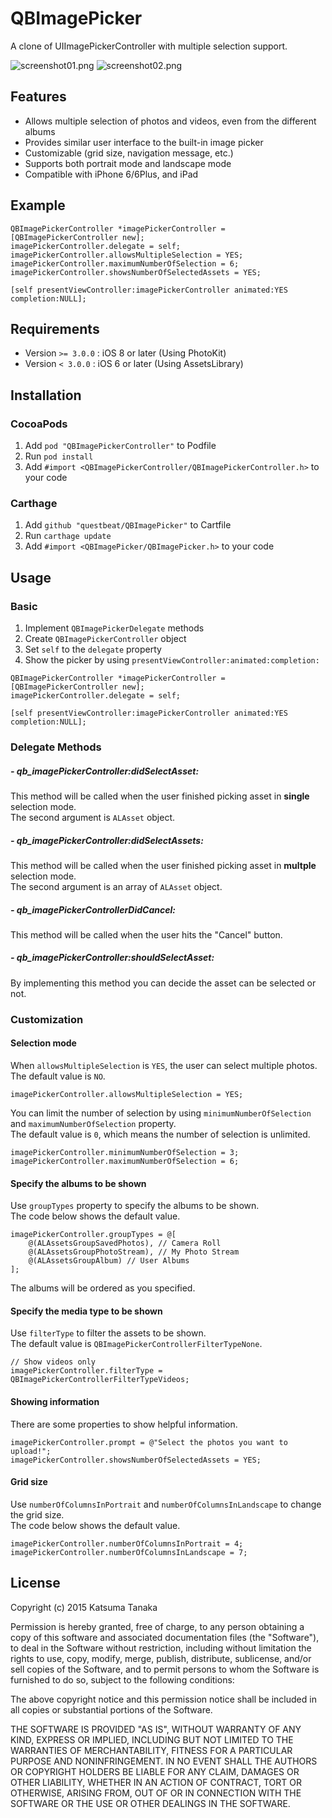 # QBImagePicker

A clone of UIImagePickerController with multiple selection support.

![screenshot01.png](screenshot01.png)
![screenshot02.png](screenshot02.png)



## Features

- Allows multiple selection of photos and videos, even from the different albums
- Provides similar user interface to the built-in image picker
- Customizable (grid size, navigation message, etc.)
- Supports both portrait mode and landscape mode
- Compatible with iPhone 6/6Plus, and iPad



## Example

    QBImagePickerController *imagePickerController = [QBImagePickerController new];
    imagePickerController.delegate = self;
    imagePickerController.allowsMultipleSelection = YES;
    imagePickerController.maximumNumberOfSelection = 6;
    imagePickerController.showsNumberOfSelectedAssets = YES;

    [self presentViewController:imagePickerController animated:YES completion:NULL];



## Requirements

- Version `>= 3.0.0` : iOS 8 or later (Using PhotoKit)
- Version `< 3.0.0` : iOS 6 or later (Using AssetsLibrary)



## Installation

### CocoaPods

1. Add `pod "QBImagePickerController"` to Podfile
2. Run `pod install`
3. Add `#import <QBImagePickerController/QBImagePickerController.h>` to your code


### Carthage

1. Add `github "questbeat/QBImagePicker"` to Cartfile
2. Run `carthage update`
3. Add `#import <QBImagePicker/QBImagePicker.h>` to your code



## Usage

### Basic

1. Implement `QBImagePickerDelegate` methods
2. Create `QBImagePickerController` object
3. Set `self` to the `delegate` property
4. Show the picker by using `presentViewController:animated:completion:`

```
QBImagePickerController *imagePickerController = [QBImagePickerController new];
imagePickerController.delegate = self;

[self presentViewController:imagePickerController animated:YES completion:NULL];
```


### Delegate Methods

##### - qb_imagePickerController:didSelectAsset:

This method will be called when the user finished picking asset in **single** selection mode.  
The second argument is `ALAsset` object.


##### - qb_imagePickerController:didSelectAssets:

This method will be called when the user finished picking asset in **multple** selection mode.  
The second argument is an array of `ALAsset` object.


##### - qb_imagePickerControllerDidCancel:

This method will be called when the user hits the "Cancel" button.


##### - qb_imagePickerController:shouldSelectAsset:

By implementing this method you can decide the asset can be selected or not.


### Customization

#### Selection mode

When `allowsMultipleSelection` is `YES`, the user can select multiple photos.  
The default value is `NO`.

    imagePickerController.allowsMultipleSelection = YES;

You can limit the number of selection by using `minimumNumberOfSelection` and `maximumNumberOfSelection` property.  
The default value is `0`, which means the number of selection is unlimited.

    imagePickerController.minimumNumberOfSelection = 3;
    imagePickerController.maximumNumberOfSelection = 6;


#### Specify the albums to be shown

Use `groupTypes` property to specify the albums to be shown.  
The code below shows the default value.

    imagePickerController.groupTypes = @[
        @(ALAssetsGroupSavedPhotos), // Camera Roll
        @(ALAssetsGroupPhotoStream), // My Photo Stream
        @(ALAssetsGroupAlbum) // User Albums
    ];

The albums will be ordered as you specified.  


#### Specify the media type to be shown

Use `filterType` to filter the assets to be shown.  
The default value is `QBImagePickerControllerFilterTypeNone`.

    // Show videos only
    imagePickerController.filterType = QBImagePickerControllerFilterTypeVideos;


#### Showing information

There are some properties to show helpful information.

    imagePickerController.prompt = @"Select the photos you want to upload!";
    imagePickerController.showsNumberOfSelectedAssets = YES;


#### Grid size

Use `numberOfColumnsInPortrait` and `numberOfColumnsInLandscape` to change the grid size.  
The code below shows the default value.

    imagePickerController.numberOfColumnsInPortrait = 4;
    imagePickerController.numberOfColumnsInLandscape = 7;



## License

Copyright (c) 2015 Katsuma Tanaka

Permission is hereby granted, free of charge, to any person obtaining a copy of this software and associated documentation files (the "Software"), to deal in the Software without restriction, including without limitation the rights to use, copy, modify, merge, publish, distribute, sublicense, and/or sell copies of the Software, and to permit persons to whom the Software is furnished to do so, subject to the following conditions:

The above copyright notice and this permission notice shall be included in all copies or substantial portions of the Software.

THE SOFTWARE IS PROVIDED "AS IS", WITHOUT WARRANTY OF ANY KIND, EXPRESS OR IMPLIED, INCLUDING BUT NOT LIMITED TO THE WARRANTIES OF MERCHANTABILITY, FITNESS FOR A PARTICULAR PURPOSE AND NONINFRINGEMENT. IN NO EVENT SHALL THE AUTHORS OR COPYRIGHT HOLDERS BE LIABLE FOR ANY CLAIM, DAMAGES OR OTHER LIABILITY, WHETHER IN AN ACTION OF CONTRACT, TORT OR OTHERWISE, ARISING FROM, OUT OF OR IN CONNECTION WITH THE SOFTWARE OR THE USE OR OTHER DEALINGS IN THE SOFTWARE.
